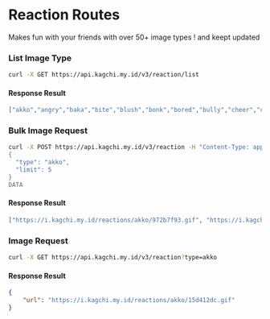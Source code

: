 # Reaction Routes

Makes fun with your friends with over 50+ image types ! and keept updated

### List Image Type

```bash
curl -X GET https://api.kagchi.my.id/v3/reaction/list
```

#### Response Result
```json
["akko","angry","baka","bite","blush","bonk","bored","bully","cheer","clap","confused","cookie","cringe","cry","cuddle","dab","dance","facepalm","feed","handhold","happy","highfive","hug","kick","kill","kiss","laugh","lick","nervous","nom","panic","pat","poke","punch","rawr","run","sad","shrug","slap","sleepy","smile","smug","stare","surprised","think","thumbs","tickle","wave","wink","yeet","yes"]
```

### Bulk Image Request
```bash
curl -X POST https://api.kagchi.my.id/v3/reaction -H "Content-Type: application/json" --data-binary @- <<DATA
{
  "type": "akko",
  "limit": 5
}
DATA
```

#### Response Result
```json
["https://i.kagchi.my.id/reactions/akko/972b7f93.gif", "https://i.kagchi.my.id/reactions/akko/f0b54e62.gif", "https://i.kagchi.my.id/reactions/akko/0b313af3.gif", "https://i.kagchi.my.id/reactions/akko/d9f273b6.gif", "https://i.kagchi.my.id/reactions/akko/8e79dd48.gif"]
```

### Image Request
```bash
curl -X GET https://api.kagchi.my.id/v3/reaction?type=akko 
```

#### Response Result
```json
{
    "url": "https://i.kagchi.my.id/reactions/akko/15d412dc.gif"
}
```